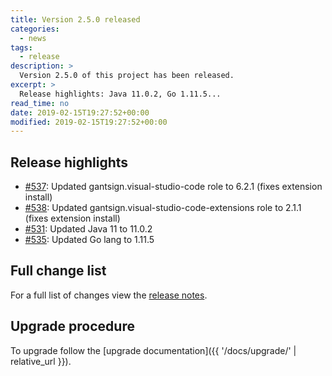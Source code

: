 ```yaml
---
title: Version 2.5.0 released
categories:
  - news
tags:
  - release
description: >
  Version 2.5.0 of this project has been released.
excerpt: >
  Release highlights: Java 11.0.2, Go 1.11.5...
read_time: no
date: 2019-02-15T19:27:52+00:00
modified: 2019-02-15T19:27:52+00:00
---
```


## Release highlights

* [#537](https://github.com/gantsign/development-environment/pull/537):
  Updated gantsign.visual-studio-code role to 6.2.1 (fixes extension install)
* [#538](https://github.com/gantsign/development-environment/pull/538):
  Updated gantsign.visual-studio-code-extensions role to 2.1.1 (fixes extension install)
* [#531](https://github.com/gantsign/development-environment/pull/531):
  Updated Java 11 to 11.0.2
* [#535](https://github.com/gantsign/development-environment/pull/535):
  Updated Go lang to 1.11.5

## Full change list

For a full list of changes view the
[release notes](https://github.com/gantsign/development-environment/releases/tag/2.5.0).

## Upgrade procedure

To upgrade follow the
[upgrade documentation]({{ '/docs/upgrade/' | relative_url }}).
